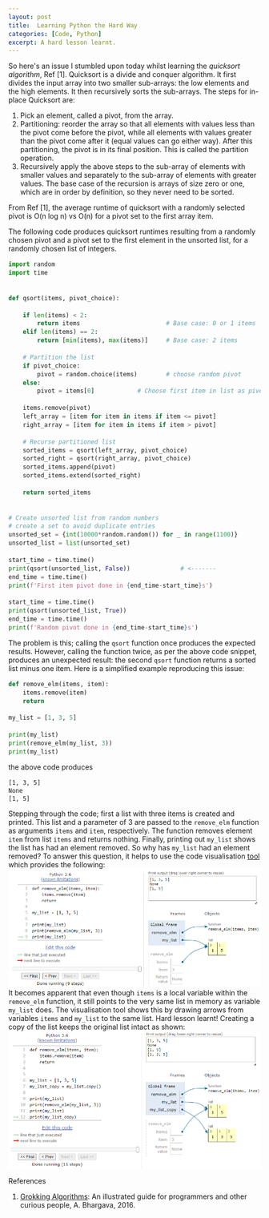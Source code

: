 ```yaml
---
layout: post
title:  Learning Python the Hard Way
categories: [Code, Python]
excerpt: A hard lesson learnt.
---
```

So here's an issue I stumbled upon today whilst learning the *quicksort algorithm*, Ref [1]. Quicksort is a divide and conquer algorithm. It first divides the input array into two smaller sub-arrays: the low elements and the high elements. It then recursively sorts the sub-arrays. The steps for in-place Quicksort are:

1. Pick an element, called a pivot, from the array.
2. Partitioning: reorder the array so that all elements with values less than the pivot come before the pivot, while all elements with values greater than the pivot come after it (equal values can go either way). After this partitioning, the pivot is in its final position. This is called the partition operation.
3. Recursively apply the above steps to the sub-array of elements with smaller values and separately to the sub-array of elements with greater values.
The base case of the recursion is arrays of size zero or one, which are in order by definition, so they never need to be sorted.

From Ref [1], the average runtime of quicksort with a randomly selected pivot is O(n log n) vs O(n) for a pivot set to the first array item.

The following code produces quicksort runtimes resulting from a randomly chosen pivot and a pivot set to the first element in the unsorted list, for a randomly chosen list of integers.

```python
import random
import time


def qsort(items, pivot_choice):

    if len(items) < 2:
        return items                        # Base case: 0 or 1 items
    elif len(items) == 2:
        return [min(items), max(items)]     # Base case: 2 items

    # Partition the list
    if pivot_choice:
        pivot = random.choice(items)        # choose random pivot
    else:
        pivot = items[0]            # Choose first item in list as pivot

    items.remove(pivot)
    left_array = [item for item in items if item <= pivot]
    right_array = [item for item in items if item > pivot]

    # Recurse partitioned list
    sorted_items = qsort(left_array, pivot_choice)
    sorted_right = qsort(right_array, pivot_choice)
    sorted_items.append(pivot)
    sorted_items.extend(sorted_right)

    return sorted_items


# Create unsorted list from random numbers
# create a set to avoid duplicate entries
unsorted_set = {int(10000*random.random()) for _ in range(1100)}    
unsorted_list = list(unsorted_set)

start_time = time.time()
print(qsort(unsorted_list, False))              # <-------
end_time = time.time()
print(f'First item pivot done in {end_time-start_time}s')

start_time = time.time()
print(qsort(unsorted_list, True))
end_time = time.time()
print(f'Random pivot done in {end_time-start_time}s')
``` 

The problem is this; calling the `qsort` function once produces the expected results. However, calling the function twice, as per the above code snippet, produces an unexpected result: the second `qsort` function returns a sorted list minus one item. Here is a simplified example reproducing this issue:

```python
def remove_elm(items, item):
    items.remove(item)
    return

my_list = [1, 3, 5]

print(my_list)
print(remove_elm(my_list, 3))
print(my_list)
``` 

the above code produces
```
[1, 3, 5]
None
[1, 5]
```
Stepping through the code; first a list with three items is created and printed. This list and a parameter of 3 are passed to the `remove_elm` function as arguments `items` and `item`, respectively. The function removes element `item` from list `items` and returns nothing. Finally, printing out `my_list` shows the list has had an element removed. So why has `my_list` had an element removed? To answer this question, it helps to use the code visualisation [tool](http://www.pythontutor.com/visualize.html#mode=edit) which provides the following:
![](/images/qsort_eg.png)
It becomes apparent that even though `items` is a local variable within the `remove_elm` function, it still points to the very same list in memory as variable `my_list` does. The visualisation tool shows this by drawing arrows from variables `items` and `my_list` to the same list. Hard lesson learnt! Creating a copy of the list keeps the original list intact as shown: 
![](/images/qsort_eg2.png)

References
1. [Grokking Algorithms](https://www.manning.com/books/grokking-algorithms): An illustrated guide for programmers and other curious people, A. Bhargava, 2016.
